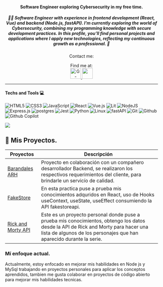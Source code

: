

<h4 align="center">Software Engineer exploring Cybersecurity in my free time.</h4>
<div>
  <h5 align="center">👨‍💻 Software Engineer with experience in frontend development (React, Vue) and backend (Node.js, fastAPI).
I’m currently exploring the world of Cybersecurity, combining my programming knowledge with secure development practices.
In this profile, you’ll find personal projects and applications where I apply new technologies, reflecting my continuous growth as a professional. 🌱</h5>

<p align="center">
  Contact me: <br>
  
<p align="center">
  Find me at: <br/>
  <a href="mailto:steven96.layna@gmail.com" target="_blank">
    <img
      src="https://img.shields.io/badge/gmail-D14836?&style=for-the-badge&logo=gmail&logoColor=white"
      alt="G-mail"
      height="35"
    />
  </a>
  <a
    href="www.linkedin.com/in/stevenlayna"
    target="_blank"
  >
    <img
      src="https://img.shields.io/badge/linkedin-%230077B5.svg?&style=for-the-badge&logo=linkedin&logoColor=white"
      height="35"
    />
  </a>
</p>
<hr>


#### Techs and Tools 💻
![HTML5](https://img.shields.io/badge/html5-%23E34F26.svg?style=for-the-badge&logo=html5&logoColor=white)
![CSS3](https://img.shields.io/badge/css3-%231572B6.svg?style=for-the-badge&logo=css3&logoColor=white)
![JavaScript](https://img.shields.io/badge/javascript-%23323330.svg?style=for-the-badge&logo=javascript&logoColor=%23F7DF1E)
![React](https://img.shields.io/badge/react-%2320232a.svg?style=for-the-badge&logo=react&logoColor=%2361DAFB)
![Vue.js](https://img.shields.io/badge/vuejs-%2335495e.svg?style=for-the-badge&logo=vuedotjs&logoColor=%234FC08D)
![Lit](https://img.shields.io/badge/lit-324FFF?style=for-the-badge&logo=lit&logoColor=white)
![NodeJS](https://img.shields.io/badge/node.js-6DA55F?style=for-the-badge&logo=node.js&logoColor=white)
![Express.js](https://img.shields.io/badge/express.js-%23404d59.svg?style=for-the-badge&logo=express&logoColor=%2361DAFB)
![postgres](https://img.shields.io/badge/PostgreSQL-316192?style=for-the-badge&logo=postgresql&logoColor=white)
![Jest](https://img.shields.io/badge/-jest-%23C21325?style=for-the-badge&logo=jest&logoColor=white)
![Python](https://img.shields.io/badge/python-3670A0?style=for-the-badge&logo=python&logoColor=ffdd54)
![Linux](https://img.shields.io/badge/Linux-FCC624?style=for-the-badge&logo=linux&logoColor=black)
![fastAPI](https://img.shields.io/badge/fastapi-109989?style=for-the-badge&logo=FASTAPI&logoColor=white)
![Git](https://img.shields.io/badge/GIT-E44C30?style=for-the-badge&logo=git&logoColor=white)
![Github](https://img.shields.io/badge/GitHub-100000?style=for-the-badge&logo=github&logoColor=white)
![Github Copilot](https://img.shields.io/badge/github%20copilot-000000?style=for-the-badge&logo=githubcopilot&logoColor=white)

<!-- GitHub stats from https://github.com/anuraghazra/github-readme-stats -->

![](https://github-readme-stats.vercel.app/api?username=steven96lg&theme=highcontrast&hide_border=false&include_all_commits=true&count_private=true)<br/>

## 🚀 Mis Proyectos.
| Proyectos | Descripción |
|----------|----------|
|[Barandales ARH](https://www.barandalesarh.com.mx/)   | Proyecto en colaboración con un compañero desarrollador Backend, se realizaron los respectivos requerimientos del cliente, para brindarle un servicío de calidad.  | 
|[FakeStore](https://slg-fakestore.netlify.app/)   |En esta practica puse a prueba mis conocimientos adquridos en React, uso de Hooks useContext, useState, useEffect consumiendo la API fakestoreapi.  | 
|[Rick and Morty API](https://steven-rickandmorty.netlify.app/)   | Este es un proyecto personal donde puse a prueba mis conocimientos, obtengo los datos desde la API de Rick and Morty para hacer una lista de algunos de los personajes que han aparecido durante la serie.  | 


### Mí enfoque actual.
Actualmente, estoy enfocado en mejorar mis habilidades en Node js y MySql trabajando en proyectos personales para aplicar los conceptos aprendidos, tambien me gusta colaborar en proyectos de código abierto para mejorar mis habilidades tecnicas.



